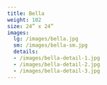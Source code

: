 ```yaml
---
title: Bella
weight: 102
size: 24” x 24”
images:
  lg: /images/bella.jpg
  sm: /images/bella-sm.jpg
  details:
  - /images/bella-detail-1.jpg
  - /images/bella-detail-2.jpg
  - /images/bella-detail-3.jpg
---
```

